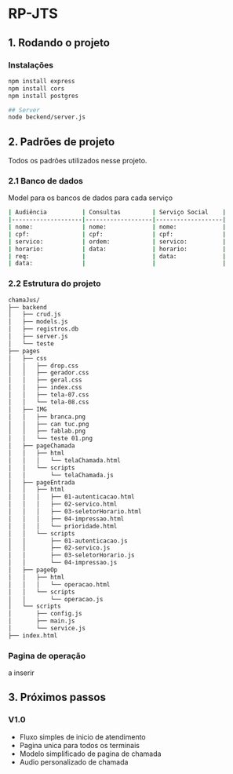 # RP-JTS

## **1. Rodando o projeto**

### Instalações

```bash
npm install express
npm install cors
npm install postgres

## Server
node beckend/server.js
```

## **2. Padrões de projeto**

Todos os padrões utilizados nesse projeto.

###   2.1 Banco de dados
Model para os bancos de dados para cada serviço
```bash
| Audiência          | Consultas         | Serviço Social    |
|--------------------|-------------------|-------------------|
| nome:              | nome:             | nome:             |
| cpf:               | cpf:              | cpf:              |
| servico:           | ordem:            | servico:          |
| horario:           | data:             | horario:          |
| req:               |                   | data:             |
| data:              |                   |                   |
```

###   2.2 Estrutura do projeto
```markdown
chamaJus/
├── backend
│   ├── crud.js
│   ├── models.js
│   ├── registros.db
│   ├── server.js
│   └── teste
├── pages
│   ├── css
│   │   ├── drop.css
│   │   ├── gerador.css
│   │   ├── geral.css
│   │   ├── index.css
│   │   ├── tela-07.css
│   │   └── tela-08.css
│   ├── IMG
│   │   ├── branca.png
│   │   ├── can tuc.png
│   │   ├── fablab.png
│   │   └── teste 01.png
│   ├── pageChamada
│   │   ├── html
│   │   │   └── telaChamada.html
│   │   └── scripts
│   │       └── telaChamada.js
│   ├── pageEntrada
│   │   ├── html
│   │   │   ├── 01-autenticacao.html
│   │   │   ├── 02-servico.html
│   │   │   ├── 03-seletorHorario.html
│   │   │   ├── 04-impressao.html
│   │   │   └── prioridade.html
│   │   └── scripts
│   │       ├── 01-autenticacao.js
│   │       ├── 02-servico.js
│   │       ├── 03-seletorHorario.js
│   │       └── 04-impressao.js
│   ├── pageOp
│   │   ├── html
│   │   │   └── operacao.html
│   │   └── scripts
│   │       └── operacao.js
│   └── scripts
│       ├── config.js
│       ├── main.js
│       └── service.js
├── index.html

```


### Pagina de operação
a inserir

## 3. Próximos passos
### V1.0
  - Fluxo simples de inicio de atendimento
  - Pagina unica para todos os terminais
  - Modelo simplificado de pagina de chamada
  - Audio personalizado de chamada



